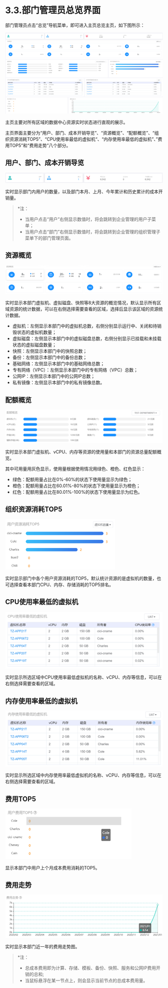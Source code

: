 # 3.3.部门管理员总览界面

部门管理员点击“总览”导航菜单，即可进入主页总览主页，如下图所示：

![image-20210127103908976](department_manager_view.assets/image-20210127103908976.png)

主页主要对所有区域的数据中心资源实时状态进行直观的展示。

主页界面主要分为“用户、部门、成本开销导览”、“资源概览”、“配额概览”、“组织资源消耗TOP5”、“CPU使用率最低的虚拟机“、“内存使用率最低的虚拟机”、”费用TOP5”和“费用走势”八个部分。

## 用户、部门、成本开销导览

![image-20210127103937733](department_manager_view.assets/image-20210127103937733.png)

实时显示部门内用户的数量，以及部门本月、上月、今年累计和历史累计的成本开销量。

> *注：
>
> - 当用户点击“用户”右侧显示数值时，将会跳转到企业管理的用户子菜单；
> - 当用户点击“部门”右侧显示数值时，将会跳转到企业管理的组织管理子菜单下的部门管理页面。

## 资源概览

![image-20210127104003271](department_manager_view.assets/image-20210127104003271.png)

实时显示本部门虚拟机、虚拟磁盘、快照等8大资源的概览情况，默认显示所有区域资源的统计数据，可以在右侧选择需要查看的区域，选择后显示该区域的资源统计数据。

- 虚拟机：左侧显示本部门中的虚拟机总数，右侧分别显示运行中、关闭和待销毁状态的虚拟机数量；
- 虚拟磁盘：左侧显示本部门中的虚拟磁盘总数，右侧分别显示已挂载和未挂载状态的虚拟磁盘数量；
- 快照：左侧显示本部门中的快照总数；
- 备份：左侧显示本部门中的备份总数；
- 基础网络：左侧显示本部门中的基础网络总数；
- 专有网络（VPC）：左侧显示本部门中的专有网络（VPC）总数；
- 公网IP：左侧显示本部门中的公网IP总数；
- 私有镜像：左侧显示本部门中的私有镜像总数。

## 配额概览

![image-20210127104036023](department_manager_view.assets/image-20210127104036023.png)

实时显示本部门虚拟机、vCPU、内存等资源的使用量和本部门的资源总量配额概览。

其中可用量用灰色显示，使用量根据使用情况用绿色、橙色、红色显示：

- 绿色：配额用量占比在0%-60%的状态下使用量显示为绿色；
- 橙色：配额用量占比在60.01%-80%的状态下使用量显示为橙色；
- 红色：配额用量占比在80.01%-100%的状态下使用量显示为红色。

## 组织资源消耗TOP5

<img src="department_manager_view.assets/image-20210127104056988.png" alt="image-20210127104056988" style="zoom:50%;" />

实时显示部门中各个用户资源消耗的TOP5，默认统计资源的是虚拟机的数量，也可选择查看本部门CPU、内存、存储消耗的TOP5排名。

## CPU使用率最低的虚拟机

<img src="department_manager_view.assets/image-20210127104115999.png" alt="image-20210127104115999" style="zoom:50%;" />

实时显示所选区域中CPU使用率最低虚拟机的名称、vCPU、内存等信息，可以在右侧选择需要查看的区域。

## 内存使用率最低的虚拟机

<img src="department_manager_view.assets/image-20210127104131484.png" alt="image-20210127104131484" style="zoom:50%;" />

实时显示所选区域中内存使用率最低虚拟机的名称、vCPU、内存等信息，可以在右侧选择需要查看的区域。

## 费用TOP5

<img src="department_manager_view.assets/image-20210127104210703.png" alt="image-20210127104210703" style="zoom:50%;" />

显示本部门中用户上个月成本费用消耗的TOP5。

## 费用走势

<img src="department_manager_view.assets/image-20210127104252443.png" alt="image-20210127104252443"  />

实时显示本部门近一年的费用走势图。

> *注：
>
> - 总成本费用即为计算、存储、模板、备份、快照、服务和公网IP费用开销的总和;
> - 当鼠标悬浮在某一节点上，则会显示当前节点的总成本费用量。